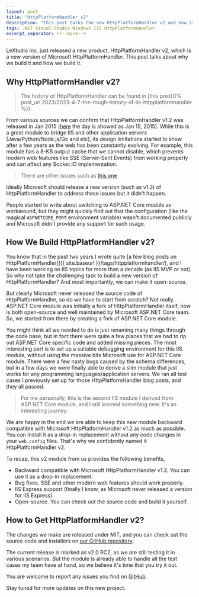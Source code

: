 ```yaml
---
layout: post
title: "HttpPlatformHandler v2"
description: "This post talks the new HttpPlatformHandler v2 and how it is built."
tags: .NET Visual-Studio Windows IIS HttpPlatformHandler
excerpt_separator: <!--more-->
---
```


LeXtudio Inc. just released a new product, HttpPlatformHandler v2, which is a new version of Microsoft HttpPlatformHandler. This post talks about why we build it and how we build it.
<!--more-->

## Why HttpPlatformHandler v2?

> The history of HttpPlatformHandler can be found in [this post]({% post_url 2023/2023-4-7-the-rough-history-of-iis-httpplatformhandler %}).

From various sources we can confirm that HttpPlatformHandler v1.2 was released in Jan 2015 ([here](https://www.iis.net/downloads/microsoft/category/host-applications#:~:text=HttpPlatformHandler%20v1.2%20Published,on%2001%2F15%2F2015%20by%20Microsoft) the day is showed as Jan 15, 2015). While this is a great module to bridge IIS and other application servers (Java/Python/Node.js/Go and etc), its design limitations started to show after a few years as the web has been constantly evolving. For example, this module has a 8-KB output cache that we cannot disable, which prevents modern web features like SSE (Server-Sent Events) from working properly and can affect any Socket.IO implementation.

> There are other issues such as [this one](https://learn.microsoft.com/en-us/answers/questions/827779/iis-duplicate-http-platform-port)

Ideally Microsoft should release a new version (such as v1.3) of HttpPlatformHandler to address these issues but it didn't happen.

People started to write about switching to ASP.NET Core module as workaround, but they might quickly find out that the configuration (like the magical `ASPNETCORE_PORT` environment variable) wasn't documented publicly and Microsoft didn't provide any support for such usage.

## How We Build HttpPlatformHandler v2?

You know that in the past two years I wrote quite [a few blog posts on HttpPlatformHandler]({{ site.baseurl }}/tags/httpplatformhandler/), and I have been working on IIS topics for more than a decade (as IIS MVP or not). So why not take the challenging task to build a new version of HttpPlatformHandler? And most importantly, we can make it open-source.

But clearly Microsoft never released the source code of HttpPlatformHandler, so do we have to start from scratch? Not really. ASP.NET Core module was initially a fork of HttpPlatformHandler itself, now is both open-source and well maintained by Microsoft ASP.NET Core team. So, we started from there by creating a fork of ASP.NET Core module.

You might think all we needed to do is just renaming many things through the code base, but in fact there were quite a few places that we had to rip out ASP.NET Core specific code and added missing pieces. The most interesting part is to set up a suitable debugging environment for this IIS module, without using the massive bits Microsoft use for ASP.NET Core module. There were a few nasty bugs caused by the schema differences, but in a few days we were finally able to derive a slim module that just works for any programming languages/application servers. We ran all test cases I previously set up for those HttpPlatformHandler blog posts, and they all passed.

> For me personally, this is the second IIS module I derived from ASP.NET Core module, and I still learned something new. It's an interesting journey.

We are happy in the end we are able to keep this new module backward compatible with Microsoft HttpPlatformHandler v1.2 as much as possible. You can install it as a drop-in replacement without any code changes in your `web.config` files. That's why we confidently named it HttpPlatformHandler v2.

To recap, this v2 module from us provides the following benefits,

* Backward compatible with Microsoft HttpPlatformHandler v1.2. You can use it as a drop-in replacement.
* Bug fixes. SSE and other modern web features should work properly.
* IIS Express support (finally I know, as Microsoft never released a version for IIS Express).
* Open-source. You can check out the source code and build it yourself.

## How to Get HttpPlatformHandler v2?
The changes we make are released under MIT, and you can check out the source code and installers on [our GitHub repository](https://github.com/lextudio/httpplatformhandlerv2/releases).

The current release is marked as v2.0 RC2, as we are still testing it in various scenarios. But the module is already able to handle all the test cases my team have at hand, so we believe it's time that you try it out.

You are welcome to report any issues you find on [GitHub](https://github.com/lextudio/httpplatformhandlerv2/issues).

Stay tuned for more updates on this new project.
